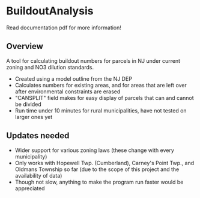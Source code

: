 # BuildoutAnalysis

Read documentation pdf for more information!

## Overview
A tool for calculating buildout numbers for parcels in NJ under current zoning and NO3 dilution standards. 
- Created using a model outline from the NJ DEP
- Calculates numbers for existing areas, and for areas that are left over after environmental constraints are erased
- "CANSPLIT" field makes for easy display of parcels that can and cannot be divided
- Run time under 10 minutes for rural municipalities, have not tested on larger ones yet

## Updates needed
- Wider support for various zoning laws (these change with every municipality)
- Only works with Hopewell Twp. (Cumberland), Carney's Point Twp., and Oldmans Township so far (due to the 
  scope of this project and the availability of data)
- Though not slow, anything to make the program run faster would be appreciated

